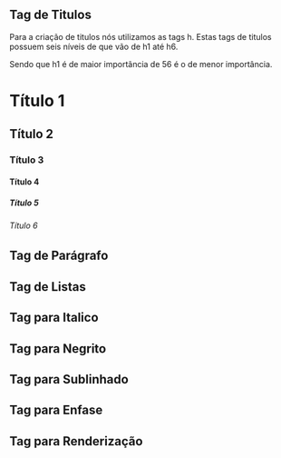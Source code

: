 ## Tag de Titulos

<p>Para a criação de titulos nós utilizamos as tags h. Estas tags de titulos possuem seis níveis de que vão de h1 até h6.</p>

<p>Sendo que h1 é de maior importãncia de 56 é o de menor importância.</p>

<h1 style="border:none">Título 1</h1>
<h2 style="border:none">Título 2</h2>
<h3>Título 3</h3>
<h4>Título 4</h4>
<h5>Título 5</h5>
<h6>Título 6</h6>

## Tag de Parágrafo

## Tag de Listas

## Tag para Italico

## Tag para Negrito

## Tag para Sublinhado

## Tag para Enfase

## Tag para Renderização
